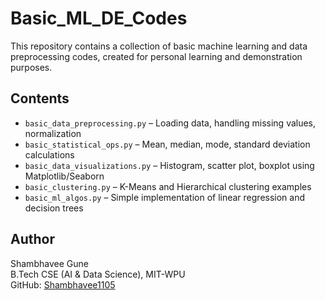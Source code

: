 # Basic_ML_DE_Codes

This repository contains a collection of basic machine learning and data preprocessing codes, created for personal learning and demonstration purposes.

## Contents

- `basic_data_preprocessing.py` – Loading data, handling missing values, normalization
- `basic_statistical_ops.py` – Mean, median, mode, standard deviation calculations
- `basic_data_visualizations.py` – Histogram, scatter plot, boxplot using Matplotlib/Seaborn
- `basic_clustering.py` – K-Means and Hierarchical clustering examples
- `basic_ml_algos.py` – Simple implementation of linear regression and decision trees

## Author
Shambhavee Gune  
B.Tech CSE (AI & Data Science), MIT-WPU  
GitHub: [Shambhavee1105](https://github.com/Shambhavee1105)
